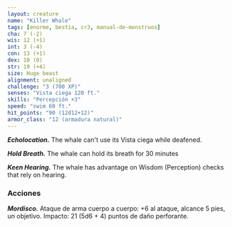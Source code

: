 ```yaml
---
layout: creature
name: "Killer Whale"
tags: [enorme, bestia, cr3, manual-de-monstruos]
cha: 7 (-2)
wis: 12 (+1)
int: 3 (-4)
con: 13 (+1)
dex: 10 (0)
str: 19 (+4)
size: Huge beast
alignment: unaligned
challenge: "3 (700 XP)"
senses: "Vista ciega 120 ft."
skills: "Percepción +3"
speed: "swim 60 ft."
hit_points: "90 (12d12+12)"
armor_class: "12 (armadura natural)"
---
```


***Echolocation.*** The whale can't use its Vista ciega while deafened.

***Hold Breath.*** The whale can hold its breath for 30 minutes

***Keen Hearing.*** The whale has advantage on Wisdom (Perception) checks that rely on hearing.

### Acciones

***Mordisco.*** Ataque de arma cuerpo a cuerpo: +6 al ataque, alcance 5 pies, un objetivo. Impacto: 21 (5d6 + 4) puntos de daño perforante.